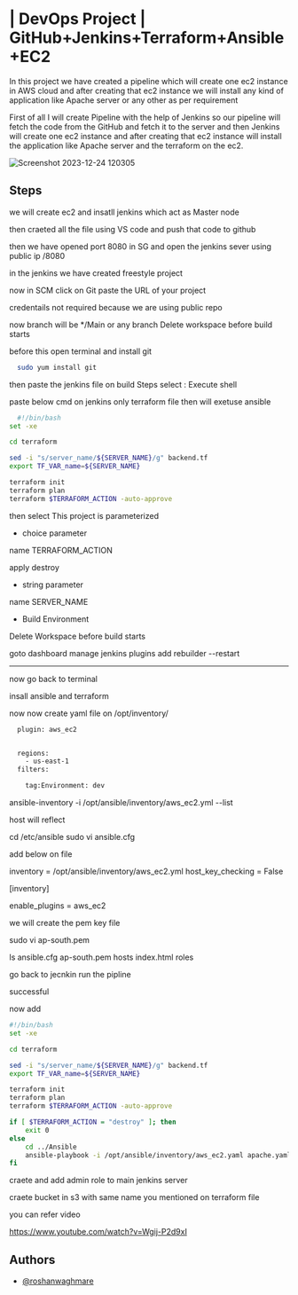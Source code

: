 # | DevOps Project | GitHub+Jenkins+Terraform+Ansible+EC2

In this project we have created a pipeline which will create one ec2 instance in AWS cloud and after creating that ec2 instance we will install any kind of application like Apache server or any other as per requirement 

First of all I will create Pipeline with the help of Jenkins so our pipeline will fetch the code from the GitHub and fetch it to the server and then  Jenkins  will create one ec2 instance and after creating that ec2 instance will install the application like Apache server and the terraform on the ec2. 

![Screenshot 2023-12-24 120305](https://github.com/roshanwaghmare/DevOps_Project_2/assets/142305817/c5e4b2fc-387b-4bfd-9814-87537b846bf2)


## Steps

 we will create ec2 and insatll jenkins which act as Master node 

then craeted all the file using VS code and push that code to github

then we have opened port 8080 in SG and open the jenkins sever using public ip /8080

in the jenkins we have created freestyle project 
 
now in SCM 
click on Git paste the URL of your project

credentails not required because we are using public repo

now branch will be */Main or any branch 
Delete workspace before build starts

before this open terminal and install git 

```bash
  sudo yum install git
```

then paste the jenkins file on build Steps 
select :
Execute shell


paste below cmd on jenkins only terraform file then will exetuse 
 ansible 

```bash
  #!/bin/bash
set -xe

cd terraform

sed -i "s/server_name/${SERVER_NAME}/g" backend.tf
export TF_VAR_name=${SERVER_NAME}

terraform init
terraform plan
terraform $TERRAFORM_ACTION -auto-approve
```

then select
This project is parameterized

* choice parameter

name  TERRAFORM_ACTION

apply 
destroy

* string parameter

name SERVER_NAME


* Build Environment 

Delete Workspace before build starts

goto dashboard manage jenkins plugins add rebuilder  --restart

--------------------------------------------------------
now go back to terminal 

insall ansible and terraform

now now create yaml file on /opt/inventory/

```bash
  plugin: aws_ec2


  regions:
    - us-east-1
  filters:

    tag:Environment: dev
```

 ansible-inventory -i /opt/ansible/inventory/aws_ec2.yml  --list

host will reflect 

cd /etc/ansible
sudo vi ansible.cfg


add below on file 

inventory       = /opt/ansible/inventory/aws_ec2.yml
host_key_checking = False

[inventory]

enable_plugins = aws_ec2


we will create the pem key file

sudo vi ap-south.pem

ls
ansible.cfg  ap-south.pem    hosts  index.html   roles

go back to jecnkin run the pipline 

successful 

now add 

```bash
#!/bin/bash
set -xe

cd terraform

sed -i "s/server_name/${SERVER_NAME}/g" backend.tf
export TF_VAR_name=${SERVER_NAME}

terraform init
terraform plan
terraform $TERRAFORM_ACTION -auto-approve

if [ $TERRAFORM_ACTION = "destroy" ]; then
	exit 0
else
	cd ../Ansible
	ansible-playbook -i /opt/ansible/inventory/aws_ec2.yaml apache.yaml 
fi
```

 
craete and add admin role to main jenkins server

craete bucket in s3 with same name you mentioned on terraform file

you can refer video 

https://www.youtube.com/watch?v=Wgij-P2d9xI



## Authors

- [@roshanwaghmare](https://github.com/roshanwaghmare)









